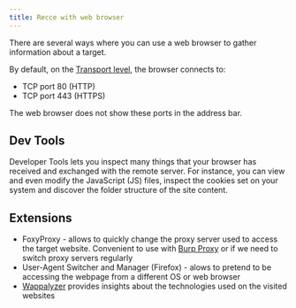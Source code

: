 ```yaml
---
title: Recce with web browser
---
```


There are several ways where you can use a web browser to gather information about a target.

By default, on the [Transport level](/private/cybersec/networking/OSI%20Model#Layer%204:%20Transport), the browser connects to:

- TCP port 80 (HTTP)
- TCP port 443 (HTTPS)

The web browser does not show these ports in the address bar.

## Dev Tools

Developer Tools lets you inspect many things that your browser has received and exchanged with the remote server. For instance, you can view and even modify the JavaScript (JS) files, inspect the cookies set on your system and discover the folder structure of the site content.

## Extensions

- FoxyProxy - allows to quickly change the proxy server used to access the target website. Convenient to use with [Burp Proxy](/private/cybersecurity/knowledge/tools/burp/proxy.md) or if we need to switch proxy servers regularly
- User-Agent Switcher and Manager (Firefox) - alows to pretend to be accessing the webpage from a different OS or web browser
- [Wappalyzer](/private/cybersec/web%20hacking/web-hacking-with-osint#Wappalyzer) provides insights about the technologies used on the visited websites
